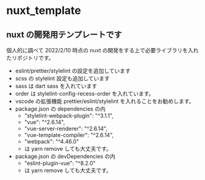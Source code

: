 # nuxt_template

## nuxt の開発用テンプレートです

個人的に調べて 2022/2/10 時点の nuxt の開発をする上で必要ライブラリを入れたリポジトリです。

- eslint/prettier/stylelint の設定を追加しています
- scss の stylelint 設定も追加しています
- sass は dart sass を入れています
- order は stylelint-config-recess-order を入れています。
- vscode の拡張機能 prettier/eslint/stylelint を入れることをお勧めします。
- package.json の dependencies の内
  - "stylelint-webpack-plugin": "^3.1.1",
  - "vue": "^2.6.14",
  - "vue-server-renderer": "^2.6.14",
  - "vue-template-compiler": "^2.6.14",
  - "webpack": "^4.46.0"
  - は yarn remove しても大丈夫です。
- package.json の devDependencies の内
  - "eslint-plugin-vue": "^8.2.0"
  - は yarn remove しても大丈夫です。

